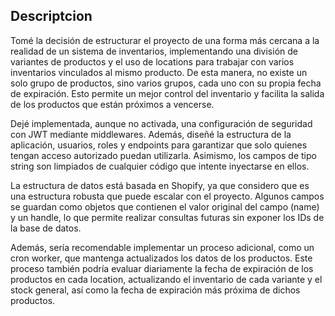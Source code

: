 ## Descriptcion

Tomé la decisión de estructurar el proyecto de una forma más cercana a la realidad de un sistema de inventarios, implementando una división de variantes de productos y el uso de locations para trabajar con varios inventarios vinculados al mismo producto. De esta manera, no existe un solo grupo de productos, sino varios grupos, cada uno con su propia fecha de expiración. Esto permite un mejor control del inventario y facilita la salida de los productos que están próximos a vencerse.

Dejé implementada, aunque no activada, una configuración de seguridad con JWT mediante middlewares. Además, diseñé la estructura de la aplicación, usuarios, roles y endpoints para garantizar que solo quienes tengan acceso autorizado puedan utilizarla. Asimismo, los campos de tipo string son limpiados de cualquier código que intente inyectarse en ellos.

La estructura de datos está basada en Shopify, ya que considero que es una estructura robusta que puede escalar con el proyecto. Algunos campos se guardan como objetos que contienen el valor original del campo (name) y un handle, lo que permite realizar consultas futuras sin exponer los IDs de la base de datos.

Además, sería recomendable implementar un proceso adicional, como un cron worker, que mantenga actualizados los datos de los productos. Este proceso también podría evaluar diariamente la fecha de expiración de los productos en cada location, actualizando el inventario de cada variante y el stock general, así como la fecha de expiración más próxima de dichos productos.